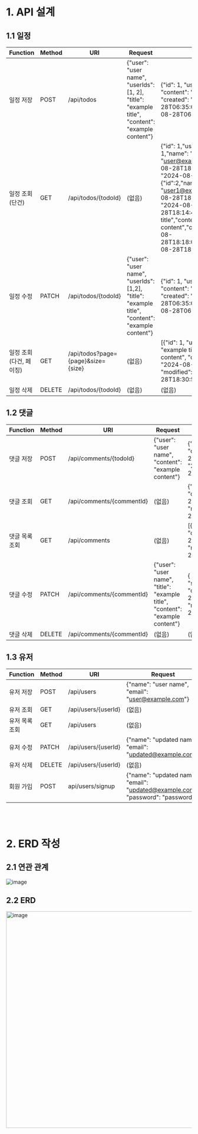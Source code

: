 # 1. API 설계

## 1.1 일정
| Function       | Method | URI                                | Request                                                                                        | Response                                                                                                                                                                                                                                                                                                                                                                                                                                                             |
|----------------|--------|------------------------------------|------------------------------------------------------------------------------------------------|----------------------------------------------------------------------------------------------------------------------------------------------------------------------------------------------------------------------------------------------------------------------------------------------------------------------------------------------------------------------------------------------------------------------------------------------------------------------|
| 일정 저장          | POST   | /api/todos                         | {"user": "user name", "userIds": [1, 2], "title": "example title", "content": "example content"} | {"id": 1, "userIds": [1, 2], "title": "title", "content": "content", "commentCnt": 0, "created": "2024-08-28T06:35:03.580473", "modified": "2024-08-28T06:35:03.580473"}                                                                                                                                                                                                                                                                                             |
| 일정 조회(단건)      | GET    | /api/todos/{todoId}                | (없음)                                                                                           | {"id": 1,"userResponseDtos":[{"id": 1,"name": "user name","email": "user@example.com","created": "2024-08-28T18:14:35.167887","modified": "2024-08-28T18:14:35.167887"},{"id":2,"name": "user name","email": "user1@example.com","created": "2024-08-28T18:14:44.323349","modified": "2024-08-28T18:14:44.323349"}],"title":"example title","content":"example content","commentCnt":1,"created":"2024-08-28T18:18:06.45397","modified":"2024-08-28T18:30:58.41751"} |
| 일정 수정          | PATCH  | /api/todos/{todoId}                | {"user": "user name", "userIds": [1,2], "title": "example title", "content": "example content"}                  | {"id": 1, "userIds": [1, 2], "title": "title", "content": "content", "commentCnt": 0, "created": "2024-08-28T06:35:03.580473", "modified": "2024-08-28T06:35:03.580473"}                                                                                                                                                                                                                                                                                             |
| 일정 조회(다건, 페이징) | GET    | /api/todos?page={page}&size={size} | (없음)                                                                                           | [{"id": 1, "userResponseDtos": null, "title": "example title", "content": "example content", "commentCnt": 1, "created": "2024-08-28T18:18:06.45397", "modified": "2024-08-28T18:30:58.41751"}]                                                                                                                                                                                                                                                                      |
| 일정 삭제          | DELETE | /api/todos/{todoId}                | (없음) | (없음)                                                                                                                                                                                                                                                                                                                                                                                                                                                                 |

## 1.2 댓글
| Function | Method | URI                       | Request                                                                       | Response                                                                                                                                                 |
|----------|--------|---------------------------|-------------------------------------------------------------------------------|----------------------------------------------------------------------------------------------------------------------------------------------------------|
| 댓글 저장    | POST   | /api/comments/{todoId}    | {"user": "user name", "content": "example content"}                           | {"id": 1, "user": "user", "content": "content", "created": "2024-08-28T07:55:33.950068","modified": "2024-08-28T07:55:33.950068"}                        |
| 댓글 조회    | GET    | /api/comments/{commentId} | (없음)                                                                          | {"id": 1, "user": "user", "content": "content", "created": "2024-08-28T08:33:37.106856", "modified": "2024-08-28T08:33:37.106856"}                       |
| 댓글 목록 조회 | GET    | /api/comments             | (없음)                                                                          | [{"id": 1, "user": "user", "content": "content", "created": "2024-08-28T08:33:37.106856", "modified": "2024-08-28T08:33:37.106856"}]                     |
| 댓글 수정    | PATCH  | /api/comments/{commentId} | {"user": "user name", "title": "example title", "content": "example content"} | { "id": 1, "user": "string", "title": "string", "content": "string", "created": "2024-08-28T06:35:03.580473", "modified": "2024-08-28T06:35:03.580473" } |
| 댓글 삭제    | DELETE | /api/comments/{commentId} | (없음)                                                                          | (없음)                                                                                                                                                     |

## 1.3 유저
| Function        | Method | URI               | Request                                      | Response                                                                                                                   |
|-----------------|--------|-------------------|----------------------------------------------|----------------------------------------------------------------------------------------------------------------------------|
| 유저 저장       | POST   | /api/users        | {"name": "user name", "email": "user@example.com"} | {"id": 1, "name": "user name", "email": "user@example.com", "created": "2024-08-28T07:55:33.950068", "modified": "2024-08-28T07:55:33.950068"} |
| 유저 조회       | GET    | /api/users/{userId} | (없음)                                       | {"id": 1, "name": "user name", "email": "user@example.com", "created": "2024-08-28T08:33:37.106856", "modified": "2024-08-28T08:33:37.106856"} |
| 유저 목록 조회  | GET    | /api/users        | (없음)                                       | [{"id": 1, "name": "user name", "email": "user@example.com", "created": "2024-08-28T08:33:37.106856", "modified": "2024-08-28T08:33:37.106856"}] |
| 유저 수정       | PATCH  | /api/users/{userId} | {"name": "updated name", "email": "updated@example.com"} | {"id": 1, "name": "updated name", "email": "updated@example.com", "created": "2024-08-28T07:55:33.950068", "modified": "2024-08-28T07:55:33.950068"} |
| 유저 삭제       | DELETE | /api/users/{userId} | (없음)                                       | (없음)                                                                                                                     |
| 회원 가입 | POST | api/users/signup | {"name": "updated name", "email": "updated@example.com", "password": "password"} | Bearer eyJhbGciOiJIUzI1NiJ9.eyJzdWIiOiLsnbTtmITsp4QiLCJhdXRoIjoi7IKs7Jqp7J6QIOq2jO2VnCIsImV4cCI6MTcyNDg2NzcxNCwiaWF0IjoxNzI0ODY0MTE0fQ.vCc3dEOTAEE_SI4-kn1NO7b83IIl60On3V6ZfEE9tV0 |

<br><br>
# 2. ERD 작성


## 2.1 연관 관계
![image](https://github.com/user-attachments/assets/63110fef-c854-4c51-a158-f6f77fa58aad)



## 2.2 ERD
<img width="587" alt="image" src="https://github.com/user-attachments/assets/54419f25-f7c6-4368-b6fc-9b080fdb393c">

